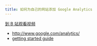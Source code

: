 ```yaml
---
title: 如何为自己的网站添加 Google Analytics
---
```


[到 B 站观看视频](TODO)

- <http://www.google.com/analytics/>
- [getting started guide](https://support.google.com/analytics/answer/1008015?hl=en&topic=1726909&ctx=topic)
